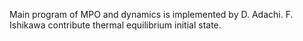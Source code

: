 Main program of MPO and dynamics is implemented by D. Adachi.
F. Ishikawa contribute thermal equilibrium initial state.
